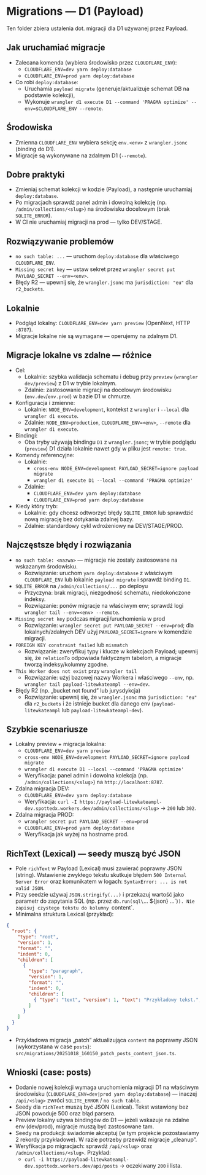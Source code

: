 # Migrations — D1 (Payload)

Ten folder zbiera ustalenia dot. migracji dla D1 używanej przez Payload.

## Jak uruchamiać migracje

- Zalecana komenda (wybiera środowisko przez `CLOUDFLARE_ENV`):
  - `CLOUDFLARE_ENV=dev yarn deploy:database`
  - `CLOUDFLARE_ENV=prod yarn deploy:database`
- Co robi `deploy:database`:
  - Uruchamia `payload migrate` (generuje/aktualizuje schemat DB na podstawie kolekcji),
  - Wykonuje `wrangler d1 execute D1 --command 'PRAGMA optimize' --env=$CLOUDFLARE_ENV --remote`.

## Środowiska

- Zmienna `CLOUDFLARE_ENV` wybiera sekcję `env.<env>` z `wrangler.jsonc` (binding do D1).
- Migracje są wykonywane na zdalnym D1 (`--remote`).

## Dobre praktyki

- Zmieniaj schemat kolekcji w kodzie (Payload), a następnie uruchamiaj `deploy:database`.
- Po migracjach sprawdź panel admin i dowolną kolekcję (np. `/admin/collections/<slug>`) na środowisku docelowym (brak `SQLITE_ERROR`).
- W CI nie uruchamiaj migracji na prod — tylko DEV/STAGE.

## Rozwiązywanie problemów

- `no such table: ...` — uruchom `deploy:database` dla właściwego `CLOUDFLARE_ENV`.
- `Missing secret key` — ustaw sekret przez `wrangler secret put PAYLOAD_SECRET --env=<env>`.
- Błędy R2 — upewnij się, że `wrangler.jsonc` ma `jurisdiction: "eu"` dla `r2_buckets`.

## Lokalnie

- Podgląd lokalny: `CLOUDFLARE_ENV=dev yarn preview` (OpenNext, HTTP `:8787`).
- Migracje lokalne nie są wymagane — operujemy na zdalnym D1.

## Migracje lokalne vs zdalne — różnice

- Cel:
  - Lokalnie: szybka walidacja schematu i debug przy `preview` (`wrangler dev/preview`) z D1 w trybie lokalnym.
  - Zdalnie: zastosowanie migracji na docelowym środowisku (`env.dev`/`env.prod`) w bazie D1 w chmurze.
- Konfiguracja i zmienne:
  - Lokalnie: `NODE_ENV=development`, kontekst z `wrangler` i `--local` dla `wrangler d1 execute`.
  - Zdalnie: `NODE_ENV=production`, `CLOUDFLARE_ENV=<env>`, `--remote` dla `wrangler d1 execute`.
- Bindingi:
  - Oba tryby używają bindingu `D1` z `wrangler.jsonc`; w trybie podglądu (`preview`) D1 działa lokalnie nawet gdy w pliku jest `remote: true`.
- Komendy referencyjne:
  - Lokalnie:
    - `cross-env NODE_ENV=development PAYLOAD_SECRET=ignore payload migrate`
    - `wrangler d1 execute D1 --local --command 'PRAGMA optimize'`
  - Zdalnie:
    - `CLOUDFLARE_ENV=dev yarn deploy:database`
    - `CLOUDFLARE_ENV=prod yarn deploy:database`
- Kiedy który tryb:
  - Lokalnie: gdy chcesz odtworzyć błędy `SQLITE_ERROR` lub sprawdzić nową migrację bez dotykania zdalnej bazy.
  - Zdalnie: standardowy cykl wdrożeniowy na DEV/STAGE/PROD.

## Najczęstsze błędy i rozwiązania

- `no such table: <nazwa>` — migracje nie zostały zastosowane na wskazanym środowisku.
  - Rozwiązanie: uruchom `yarn deploy:database` z właściwym `CLOUDFLARE_ENV` lub lokalnie `payload migrate` i sprawdź binding `D1`.
- `SQLITE_ERROR` na `/admin/collections/...` po deployu
  - Przyczyna: brak migracji, niezgodność schematu, niedokończone indeksy.
  - Rozwiązanie: ponów migracje na właściwym env; sprawdź logi `wrangler tail --env=<env> --remote`.
- `Missing secret key` podczas migracji/uruchomienia w prod
  - Rozwiązanie: `wrangler secret put PAYLOAD_SECRET --env=prod`; dla lokalnych/zdalnych DEV użyj `PAYLOAD_SECRET=ignore` w komendzie migracji.
- `FOREIGN KEY constraint failed` lub `mismatch`
  - Rozwiązanie: zweryfikuj typy i klucze w kolekcjach Payload; upewnij się, że `relationTo` odpowiada faktycznym tabelom, a migracje tworzą indeksy/kolumny zgodne.
- `This Worker does not exist` przy `wrangler tail`
  - Rozwiązanie: użyj bazowej nazwy Workera i właściwego `--env`, np. `wrangler tail payload-litewkateampl --env=dev`.
- Błędy R2 (np. „bucket not found” lub jurysdykcja)
  - Rozwiązanie: upewnij się, że `wrangler.jsonc` ma `jurisdiction: "eu"` dla `r2_buckets` i że istnieje bucket dla danego env (`payload-litewkateampl` lub `payload-litewkateampl-dev`).

## Szybkie scenariusze

- Lokalny preview + migracja lokalna:
  - `CLOUDFLARE_ENV=dev yarn preview`
  - `cross-env NODE_ENV=development PAYLOAD_SECRET=ignore payload migrate`
  - `wrangler d1 execute D1 --local --command 'PRAGMA optimize'`
  - Weryfikacja: panel admin i dowolna kolekcja (np. `/admin/collections/<slug>`) na `http://localhost:8787`.
- Zdalna migracja DEV:
  - `CLOUDFLARE_ENV=dev yarn deploy:database`
  - Weryfikacja: `curl -I https://payload-litewkateampl-dev.spottedx.workers.dev/admin/collections/<slug>` → `200` lub `302`.
- Zdalna migracja PROD:
  - `wrangler secret put PAYLOAD_SECRET --env=prod`
  - `CLOUDFLARE_ENV=prod yarn deploy:database`
  - Weryfikacja jak wyżej na hostname prod.

## RichText (Lexical) — seedy muszą być JSON

- Pole `richText` w Payload (Lexical) musi zawierać poprawny JSON (string). Wstawienie zwykłego tekstu skutkuje błędem `500 Internal Server Error` oraz komunikatem w logach: `SyntaxError: ... is not valid JSON`.
- Przy seedzie używaj `JSON.stringify(...)` i przekazuj wartość jako parametr do zapytania SQL (np. przez `db.run(sql\`... ${json} ...\`)`). Nie zapisuj czystego tekstu do kolumny `content`.
- Minimalna struktura Lexical (przykład):

```json
{
  "root": {
    "type": "root",
    "version": 1,
    "format": "",
    "indent": 0,
    "children": [
      {
        "type": "paragraph",
        "version": 1,
        "format": "",
        "indent": 0,
        "children": [
          { "type": "text", "version": 1, "text": "Przykładowy tekst.", "detail": 0, "format": 0 }
        ]
      }
    ]
  }
}
```

- Przykładowa migracja „patch” aktualizująca `content` na poprawny JSON (wykorzystana w case `posts`): `src/migrations/20251018_160150_patch_posts_content_json.ts`.

## Wnioski (case: posts)

- Dodanie nowej kolekcji wymaga uruchomienia migracji D1 na właściwym środowisku (`CLOUDFLARE_ENV=dev|prod yarn deploy:database`) — inaczej `/api/<slug>` zwróci `SQLITE_ERROR` / `no such table`.
- Seedy dla `richText` muszą być JSON (Lexical). Tekst wstawiony bez JSON powoduje 500 oraz błąd parsera.
- Preview lokalny używa bindingów do D1 — jeżeli wskazuje na zdalne env (dev/prod), migracje muszą być zastosowane tam.
- Seedy na produkcji: świadomie akceptuj (w tym projekcie pozostawiamy 2 rekordy przykładowe). W razie potrzeby przewidź migracje „cleanup”.
- Weryfikacja po migracjach: sprawdź `/api/<slug>` oraz `/admin/collections/<slug>`. Przykład:
  - `curl -i https://payload-litewkateampl-dev.spottedx.workers.dev/api/posts` → oczekiwany `200` i lista.
